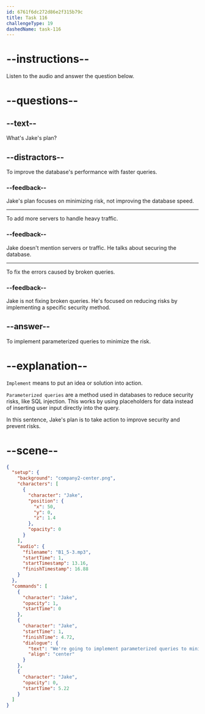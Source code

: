 ```yaml
---
id: 6761f6dc272d86e2f315b79c
title: Task 116
challengeType: 19
dashedName: task-116
---
```

<!-- (audio) Jake: We're going to implement parameterized queries to minimize the risk. -->

# --instructions--

Listen to the audio and answer the question below.

# --questions--

## --text--

What's Jake's plan?

## --distractors--

To improve the database's performance with faster queries.

### --feedback--

Jake's plan focuses on minimizing risk, not improving the database speed.

---

To add more servers to handle heavy traffic.

### --feedback--

Jake doesn't mention servers or traffic. He talks about securing the database.

---

To fix the errors caused by broken queries.

### --feedback--

Jake is not fixing broken queries. He's focused on reducing risks by implementing a specific security method.

## --answer--

To implement parameterized queries to minimize the risk.

# --explanation--

`Implement` means to put an idea or solution into action.  

`Parameterized queries` are a method used in databases to reduce security risks, like SQL injection. This works by using placeholders for data instead of inserting user input directly into the query.  

In this sentence, Jake's plan is to take action to improve security and prevent risks.

# --scene--

```json
{
  "setup": {
    "background": "company2-center.png",
    "characters": [
      {
        "character": "Jake",
        "position": {
          "x": 50,
          "y": 0,
          "z": 1.4
        },
        "opacity": 0
      }
    ],
    "audio": {
      "filename": "B1_5-3.mp3",
      "startTime": 1,
      "startTimestamp": 13.16,
      "finishTimestamp": 16.88
    }
  },
  "commands": [
    {
      "character": "Jake",
      "opacity": 1,
      "startTime": 0
    },
    {
      "character": "Jake",
      "startTime": 1,
      "finishTime": 4.72,
      "dialogue": {
        "text": "We're going to implement parameterized queries to minimize the risk.",
        "align": "center"
      }
    },
    {
      "character": "Jake",
      "opacity": 0,
      "startTime": 5.22
    }
  ]
}
```

